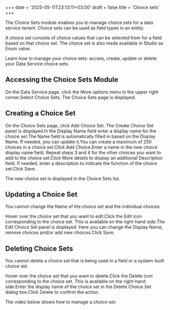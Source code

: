 ﻿+++
date = '2025-05-11T23:13:11+03:00'
draft = false
title = 'Choice sets'
+++

The Choice Sets module enables you to manage choice sets for a data service tenant. Choice sets can be used as field types in an entity.

A choice set consists of choice values that can be selected from for a field based on that choice set. The choice set is also made available in Studio as Enum value.

Learn how to manage your choice sets: access, create, update or delete your Data Service choice sets.

## Accessing the Choice Sets Module

On the Data Service page, click the More options menu in the upper right corner.Select Choice Sets. The Choice Sets page is displayed.


## Creating a Choice Set

On the Choice Sets page, click Add Choice Set. The Create Choice Set panel is displayed.In the Display Name field enter a display name for the choice set.The Name field is automatically filled in based on the Display Name. If needed, you can update it.You can create a maximum of 250 choices in a choice set.Click Add Choice.Enter a name in the new choice display name field. Repeat steps 3 and 4 for the other choices you want to add to the choice set.Click More details to display an additional Description field. If needed, enter a description to indicate the function of the choice set.Click Save.

The new choice set is displayed in the Choice Sets list.


## Updating a Choice Set

You cannot change the Name of the choice set and the individual choices.

Hover over the choice set that you want to edit.Click the Edit icon corresponding to the choice set. This is available on the right-hand side.The Edit Choice Set panel is displayed. Here you can change the Display Name, remove choices and/or add new choices.Click Save.


## Deleting Choice Sets

You cannot delete a choice set that is being used in a field or a system-built choice set.

Hover over the choice set that you want to delete.Click the Delete icon corresponding to the choice set. This is available on the right-hand side.Enter the display name of the choice set in the Delete Choice Set dialog box.Click Delete to confirm the action.

The video below shows how to manage a choice set:

